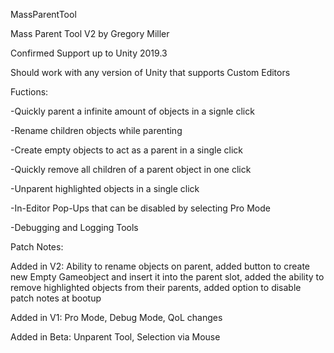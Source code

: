 MassParentTool

Mass Parent Tool V2 by Gregory Miller

Confirmed Support up to Unity 2019.3

Should work with any version of Unity that supports Custom Editors

Fuctions:

-Quickly parent a infinite amount of objects in a signle click

-Rename children objects while parenting

-Create empty objects to act as a parent in a single click

-Quickly remove all children of a parent object in one click

-Unparent highlighted objects in a single click

-In-Editor Pop-Ups that can be disabled by selecting Pro Mode

-Debugging and Logging Tools

Patch Notes:

Added in V2: Ability to rename objects on parent, added button to create new Empty Gameobject and insert it into the parent slot, added the ability to remove highlighted objects from their parents, added option to disable patch notes at bootup

Added in V1: Pro Mode, Debug Mode, QoL changes

Added in Beta: Unparent Tool, Selection via Mouse
